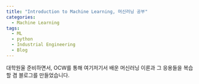 ```yaml
---
title: "Introduction to Machine Learning, 머신러닝 공부"
categories:
  - Machine Learning
tags:
  - ML
  - python
  - Industrial Engineering
  - Blog
---
```

대학원울 준비하면서, OCW를 통해 여기저기서 배운 머신러닝 이론과 그 응용들을 복습할 겸 블로그를 만들었습니다. 